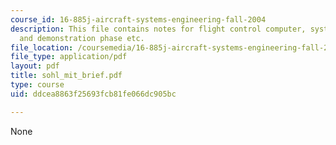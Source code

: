 ```yaml
---
course_id: 16-885j-aircraft-systems-engineering-fall-2004
description: This file contains notes for flight control computer, system development
  and demonstration phase etc.
file_location: /coursemedia/16-885j-aircraft-systems-engineering-fall-2004/ddcea8863f25693fcb81fe066dc905bc_sohl_mit_brief.pdf
file_type: application/pdf
layout: pdf
title: sohl_mit_brief.pdf
type: course
uid: ddcea8863f25693fcb81fe066dc905bc

---
```

None
